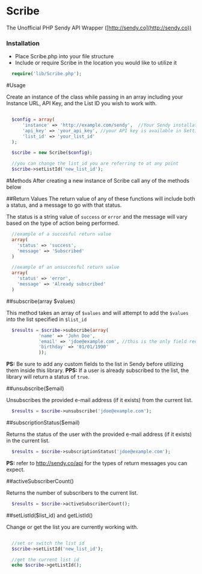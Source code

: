 Scribe
=================

The Unofficial PHP Sendy API Wrapper ([http://sendy.co](http://sendy.co))

### Installation

* Place Scribe.php into your file structure
* Include or require Scribe in the location you would like to utilize it

```php
  require('lib/Scribe.php');
```

#Usage

Create an instance of the class while passing in an array including your Instance URL, API Key, and the List ID you wish to work with.
```php

  $config = array(
      'instance' => 'http://example.com/sendy',  //Your Sendy installation
      'api_key' => 'your_api_key', //your API key is available in Settings
      'list_id' => 'your_list_id'
  );

  $scribe = new Scribe($config);

  //you can change the list_id you are referring to at any point
  $scribe->setListId('new_list_id');
```

#Methods
After creating a new instance of Scribe call any of the methods below

##Return Values
The return value of any of these functions will include both a status, and a message to go with that status.

The status is a string value of `success` or `error` and the message will vary based on the type of action being performed.

```php
  //example of a succesful return value
  array(
    'status' => 'success',
    'message' => 'Subscribed'
  )

  //example of an unsuccesful return value
  array(
    'status' => 'error',
    'message' => 'Already subscribed'
  )
```

##subscribe(array $values)

This method takes an array of `$values` and will attempt to add the `$values` into the list specified in `$list_id`

```php
  $results = $scribe->subscribe(array(
            'name' => 'John Doe',
            'email' => 'jdoe@example.com', //this is the only field required by sendy
            'birthday' => '01/01/1990'
            ));
```
__PS:__ Be sure to add any custom fields to the list in Sendy before utilizing them inside this library.
__PPS:__ If a user is already subscribed to the list, the library will return a status of `true`.

##unsubscribe($email)

Unsubscribes the provided e-mail address (if it exists) from the current list.
```php
  $results = $scribe->unsubscribe('jdoe@example.com');
```

##subscriptionStatus($email)

Returns the status of the user with the provided e-mail address (if it exists) in the current list.
```php
  $results = $scribe->subscriptionStatus('jdoe@example.com');
```
__PS:__ refer to http://sendy.co/api for the types of return messages you can expect.

##activeSubscriberCount()

Returns the number of subscribers to the current list.
```php
  $results = $scribe->activeSubscriberCount();
```

##setListId($list_id) and getListId()

Change or get the list you are currently working with.
```php

  //set or switch the list id
  $scribe->setListId('new_list_id');

  //get the current list id
  echo $scribe->getListId();
```